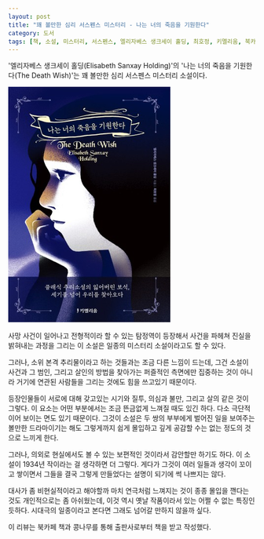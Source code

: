 ```yaml
---
layout: post
title: "꽤 볼만한 심리 서스펜스 미스터리 - 나는 너의 죽음을 기원한다"
category: 도서
tags: [책, 소설, 미스터리, 서스펜스, 엘리자베스 생크세이 홀딩, 최호정, 키멜리움, 북카페 책과 콩나무, 서평]
---
```


'엘리자베스 생크세이 홀딩(Elisabeth Sanxay Holding)'의
'나는 너의 죽음을 기원한다(The Death Wish)'는
꽤 볼만한 심리 서스펜스 미스터리 소설이다.

![표지](/images/book/the-death-wish-book.jpg)

사망 사건이 일어나고
전형적이라 할 수 있는 탐정역이 등장해서
사건을 파헤쳐 진실을 밝혀내는 과정을 그리는 이 소설은
일종의 미스터리 소설이라고도 할 수 있다.

그러나, 소위 본격 추리물이라고 하는 것들과는 조금 다른 느낌이 드는데,
그건 소설이 사건과 그 범인, 그리고 살인의 방법을 찾아가는 퍼즐적인 측면에만 집중하는 것이 아니라
거기에 연관된 사람들을 그리는 것에도 힘을 쓰고있기 때문이다.

등장인물들이 서로에 대해 갖고있는 시기와 질투, 의심과 불만, 그리고 살의 같은 것이 그렇다.
이 요소는 어떤 부분에서는 조금 뜬금없게 느껴질 때도 있긴 하다.
다소 극단적이어 보이는 면도 있기 때문이다.
그것이 소설은 두 쌍의 부부에게 벌어진 일을 보여주는 볼만한 드라마이기는 해도
그렇게까지 쉽게 몰입하고 깊게 공감할 수는 없는 정도의 것으로 느끼게 한다.

그러나, 의외로 현실에서도 볼 수 있는 보편적인 것이라서 감안할만 하기도 하다.
이 소설이 1934년 작이라는 걸 생각하면 더 그렇다.
게다가 그것이 여러 일들과 생각이 꼬이고 쌓이면서
그들을 결국 그렇게 만들었다는 설명이 되기에 썩 나쁘지는 않다.

대사가 좀 비현실적이라고 해야할까 마치 연극처럼 느껴지는 것이
종종 몰입을 깬다는 것도 개인적으로는 좀 아쉬웠는데,
이것 역시 옛날 작품이라서 있는 어쩔 수 없는 특징인 듯하다.
시대극의 일종이라고 본다면 그래도 넘어갈 만하지 않을까 싶다.



<div class="im im-info">
이 리뷰는 북카페 책과 콩나무를 통해 출판사로부터 책을 받고 작성했다.
</div>
